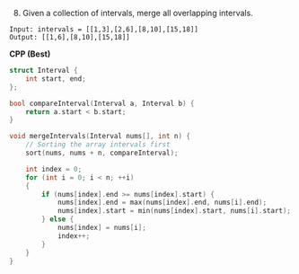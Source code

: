 8. Given a collection of intervals, merge all overlapping intervals.

```
Input: intervals = [[1,3],[2,6],[8,10],[15,18]]
Output: [[1,6],[8,10],[15,18]]
```

**CPP (Best)**
```cpp
struct Interval {
	int start, end;
};

bool compareInterval(Interval a, Interval b) {
	return a.start < b.start;
}

void mergeIntervals(Interval nums[], int n) {
	// Sorting the array intervals first
	sort(nums, nums + n, compareInterval);

	int index = 0;
	for (int i = 0; i < n; ++i)
	{
		if (nums[index].end >= nums[index].start) {
			nums[index].end = max(nums[index].end, nums[i].end);
			nums[index].start = min(nums[index].start, nums[i].start);
		} else {
			nums[index] = nums[i];
			index++;
		}
	}
}
```
